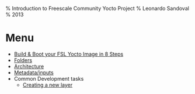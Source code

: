 % Introduction to Freescale Community Yocto Project
% Leonardo Sandoval
% 2013

# Menu

* [Build & Boot your FSL Yocto Image in 8 Steps](./8steps.html)
* [Folders](./folders.html)
* [Architecture](./arch.html)
* [Metadata/inputs](./meta_input.html)
* Common Development tasks
    * [Creating a new layer](common_tasks/layer.html)
